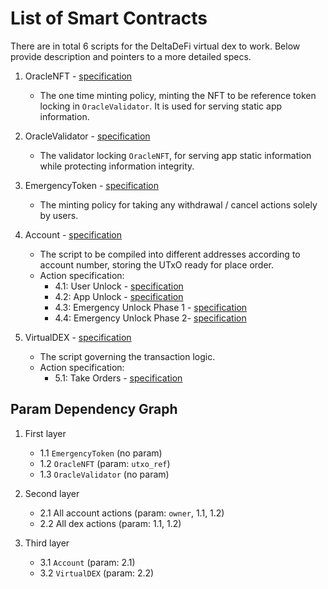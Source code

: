 # List of Smart Contracts

There are in total 6 scripts for the DeltaDeFi virtual dex to work. Below provide description and pointers to a more detailed specs.

1. OracleNFT - [specification](./1_oracle_nft.md)

   - The one time minting policy, minting the NFT to be reference token locking in `OracleValidator`. It is used for serving static app information.

2. OracleValidator - [specification](./2_oracle_validator.md)

   - The validator locking `OracleNFT`, for serving app static information while protecting information integrity.

3. EmergencyToken - [specification](./3_emergency_token.md)

   - The minting policy for taking any withdrawal / cancel actions solely by users.

4. Account - [specification](./4_account/4_account.md)

   - The script to be compiled into different addresses according to account number, storing the UTxO ready for place order.
   - Action specification:
     - 4.1: User Unlock - [specification](./4_account/4.1_user_unlock.md)
     - 4.2: App Unlock - [specification](./4_account/4.2_app_unlock.md)
     - 4.3: Emergency Unlock Phase 1 - [specification](./4_account/4.3_emergency_unlock_phase1.md)
     - 4.4: Emergency Unlock Phase 2- [specification](./4_account/4.4_emergency_unlock_phase2.md)

5. VirtualDEX - [specification](./5_virtual_dex/5_virtual_dex.md)

   - The script governing the transaction logic.
   - Action specification:
     - 5.1: Take Orders - [specification](./5_virtual_dex/5.1_take_orders.md)

## Param Dependency Graph

1. First layer

   - 1.1 `EmergencyToken` (no param)
   - 1.2 `OracleNFT` (param: `utxo_ref`)
   - 1.3 `OracleValidator` (no param)

2. Second layer

   - 2.1 All account actions (param: `owner`, 1.1, 1.2)
   - 2.2 All dex actions (param: 1.1, 1.2)

3. Third layer

   - 3.1 `Account` (param: 2.1)
   - 3.2 `VirtualDEX` (param: 2.2)
